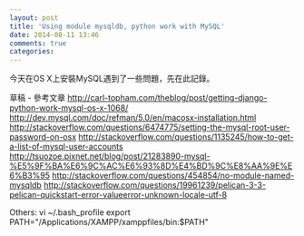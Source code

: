 ```yaml
---
layout: post
title: 'Using module mysqldb, python work with MySQL'
date: 2014-08-11 13:46
comments: true
categories:
---
```

今天在OS X上安裝MySQL遇到了一些問題，先在此記錄。

草稿 - 參考文章
http://carl-topham.com/theblog/post/getting-django-python-work-mysql-os-x-1068/
http://dev.mysql.com/doc/refman/5.0/en/macosx-installation.html
http://stackoverflow.com/questions/6474775/setting-the-mysql-root-user-password-on-osx
http://stackoverflow.com/questions/1135245/how-to-get-a-list-of-mysql-user-accounts
http://tsuozoe.pixnet.net/blog/post/21283890-mysql-%E5%9F%BA%E6%9C%AC%E6%93%8D%E4%BD%9C%E8%AA%9E%E6%B3%95
http://stackoverflow.com/questions/454854/no-module-named-mysqldb
http://stackoverflow.com/questions/19961239/pelican-3-3-pelican-quickstart-error-valueerror-unknown-locale-utf-8


Others:
vi ~/.bash_profile
export PATH="/Applications/XAMPP/xamppfiles/bin:$PATH"
